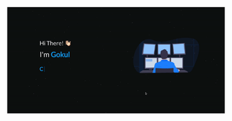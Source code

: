 <a href="https://gokulramesh94.github.io" target="_blank" rel="noopener">
    <img alt="Gokul Ramesh" src="images/cover.gif" />
</a>
